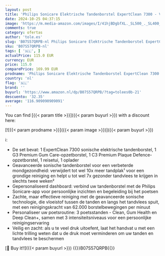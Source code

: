 ```yaml
---
layout: post
title: 'Philips Sonicare Elektrische Tandenborstel ExpertClean 7300 - Voor gezonder tandvlees - Ingebouwde poetsdruksensor - Connected met app - 3 Poetsstanden - 3 Sterktes - Reisetui - HX9601/02'
date: 2024-10-25 04:37:15
image: 'https://m.media-amazon.com/images/I/41hjBDgbfXL._SL500_._SL400_.jpg'
comments: true
category: ofertas
author: 'tole.es'
slug: 'B07S57QRPB-nl Philips Sonicare Elektrische Tandenborstel ExpertClean...'
sku: 'B07S57QRPB-nl'
tags: [ '🇳🇱', ]
actualPrice: 115.0 EUR
currency: EUR
price: 115.0
comparePrice: 169.99 EUR
prodname: 'Philips Sonicare Elektrische Tandenborstel ExpertClean 7300 - Voor gezonder tandvlees - Ingebouwde poetsdruksensor - Connected met app - 3 Poetsstanden - 3 Sterktes - Reisetui - HX9601/02'
country: 'nl'
flag: '🇳🇱'
brand: ''
buyurl: 'https://www.amazon.nl/dp/B07S57QRPB/?tag=tolees0b-21'
descuento: '32.35'
average: '116.909090909091'
---
```


You can find [{{< param title >}}]({{< param buyurl >}}) with a discount here:

[![{{< param prodname >}}]({{< param image >}})]({{< param buyurl >}})

ℹ️:

- De set bevat: 1 ExpertClean 7300 sonische elektrische tandenborstel, 1 G3 Premium Gum Care-opzetborstel, 1 C3 Premium Plaque Defence-opzetborstel, 1 reisetui, 1 oplader
- Geavanceerde sonische tandenborstel voor een verbeterde mondgezondheid: verwijdert tot wel 10x meer tandplak¹ voor een grondige reiniging en helpt u tot wel 7x gezonder tandvlees te krijgen in slechts twee weken²
- Gepersonaliseerd dashboard: verbind uw tandenborstel met de Philips Sonicare-app voor persoonlijke inzichten en begeleiding bij het poetsen
- Zachte, maar effectieve reiniging met de geavanceerde sonische technologie, die vloeistof tussen de tanden en langs het tandvlees spuit, met een reinigingskracht van 62.000 borstelbewegingen per minuut
- Personaliseer uw poetsroutine: 3 poetsstanden - Clean, Gum Health en Deep Clean+, samen met 3 intensiteitsniveaus voor een persoonlijke reinigingservaring
- Veilig en zacht: als u te veel druk uitoefent, laat het handvat u met een lichte trilling weten dat u de druk moet verminderen om uw tanden en tandvlees te beschermen

[🛒 Buy it!!]({{< param buyurl >}})
{{<world>}}B07S57QRPB{{</world>}}
